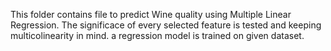This folder contains file to predict Wine quality using Multiple Linear Regression. The significace of every selected feature is tested and keeping multicolinearity in mind. a regression model is trained on given dataset.
